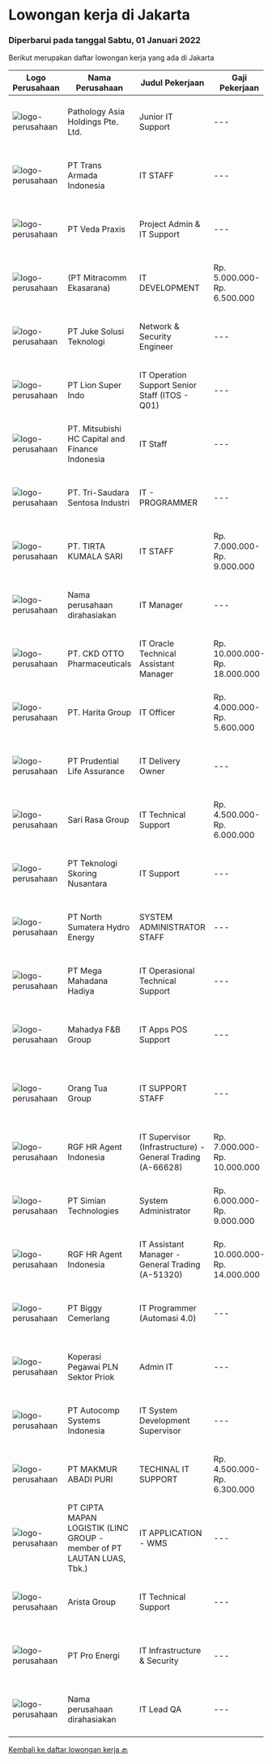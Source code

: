 
  # Lowongan kerja di Jakarta

  ### Diperbarui pada tanggal Sabtu, 01 Januari 2022

  Berikut merupakan daftar lowongan kerja yang ada di Jakarta

  |Logo Perusahaan | Nama Perusahaan | Judul Pekerjaan | Gaji Pekerjaan | Lokasi | Deskripsi | Tanggal diunggah | Pranala |
  | -------------- | --------------- | --------------- | --------- | --------- | -------------- | ------- | ----------- |
  |![logo-perusahaan](https://us.123rf.com/450wm/pavelstasevich/pavelstasevich1811/pavelstasevich181101027/112815900-stock-vector-no-image-available-icon-flat-vector.jpg?ver=6)|Pathology Asia Holdings Pte. Ltd.|Junior IT Support|---|Jakarta Raya|Responsible for the company’s overall IT operations in terms of hardware, software, network infrastructure and server related matters. Setup,...|Jumat, 31 Desember 2021|https://www.jobstreet.co.id/id/job/junior-it-support-9148985/origin/sg?token=0~5f7055f0-95de-4ffa-8b5b-3b5e84f998fd&sectionRank=1&jobId=jobstreet-sg-job-9148985|
|![logo-perusahaan](https://image-service-cdn.seek.com.au/3c06a8d8310348e13848312ef9d63037507ec33b/ee4dce1061f3f616224767ad58cb2fc751b8d2dc)|PT Trans Armada Indonesia|IT STAFF|---|Jakarta Raya|Syarat Utama :  Maksimal 30 tahun Pendidikan S1 Komputer / Teknik Informatika Pengalaman minimal 2 tahun sebagai IT Staff. Memahami SQL, Jquery,...|Jumat, 31 Desember 2021|https://www.jobstreet.co.id/id/job/it-staff-3738501?token=0~5f7055f0-95de-4ffa-8b5b-3b5e84f998fd&sectionRank=2&jobId=jobstreet-id-job-3738501|
|![logo-perusahaan](https://image-service-cdn.seek.com.au/5961dad52b4ce0b5384a92181de7fdd65da25e78/ee4dce1061f3f616224767ad58cb2fc751b8d2dc)|PT Veda Praxis|Project Admin & IT Support|---|Jakarta Selatan|Requirements Candidates must posses at least SMK/Diploma Degree in computer engineering, information technology/computer science. Min 1 year of...|Jumat, 31 Desember 2021|https://www.jobstreet.co.id/id/job/project-admin-it-support-3738678?token=0~5f7055f0-95de-4ffa-8b5b-3b5e84f998fd&sectionRank=3&jobId=jobstreet-id-job-3738678|
|![logo-perusahaan](https://image-service-cdn.seek.com.au/508ab16c4f67812ad03db4ac3f1a987a8528998c/ee4dce1061f3f616224767ad58cb2fc751b8d2dc)|(PT Mitracomm Ekasarana)|IT DEVELOPMENT|Rp. 5.000.000-Rp. 6.500.000|Jakarta Raya|PT Mitracomm Ekasarana Bekerjasama dengan Perbankan Terkemuka membuka lowongan kerja untuk posisi :                                                   ...|Jumat, 31 Desember 2021|https://www.jobstreet.co.id/id/job/it-development-3738121?token=0~5f7055f0-95de-4ffa-8b5b-3b5e84f998fd&sectionRank=4&jobId=jobstreet-id-job-3738121|
|![logo-perusahaan](https://image-service-cdn.seek.com.au/d35ac5ea00c4425d578be3d79ae0a51787864fee/ee4dce1061f3f616224767ad58cb2fc751b8d2dc)|PT Juke Solusi Teknologi|Network & Security Engineer|---|Jakarta Pusat|Job Overview: Supervise and ensure security project handover and ensure on boarding activities performed properly and smoothly Plan and appraise...|Jumat, 31 Desember 2021|https://www.jobstreet.co.id/id/job/network-security-engineer-3738155?token=0~5f7055f0-95de-4ffa-8b5b-3b5e84f998fd&sectionRank=5&jobId=jobstreet-id-job-3738155|
|![logo-perusahaan](https://image-service-cdn.seek.com.au/3b61e72809e71ee9c208169dc285db1252456622/ee4dce1061f3f616224767ad58cb2fc751b8d2dc)|PT Lion Super Indo|IT Operation Support Senior Staff (ITOS - Q01)|---|Jakarta Selatan|Responsibilities:  To execute all approved requests whether support ticket Make sure solutions and new setups are executed properly according to the...|Kamis, 30 Desember 2021|https://www.jobstreet.co.id/id/job/it-operation-support-senior-staff-itos-q01-3737791?token=0~5f7055f0-95de-4ffa-8b5b-3b5e84f998fd&sectionRank=6&jobId=jobstreet-id-job-3737791|
|![logo-perusahaan](https://image-service-cdn.seek.com.au/f4634d10b460b89fcd5cf62c9e386aaec7c62bb6/ee4dce1061f3f616224767ad58cb2fc751b8d2dc)|PT. Mitsubishi HC Capital and Finance Indonesia|IT Staff|---|Jakarta Pusat|Responsibilities : Installation and configuration Computer Operating System, Printers, and Applications. Manage and troubleshooting computer hardware,...|Rabu, 29 Desember 2021|https://www.jobstreet.co.id/id/job/it-staff-3735659?token=0~5f7055f0-95de-4ffa-8b5b-3b5e84f998fd&sectionRank=7&jobId=jobstreet-id-job-3735659|
|![logo-perusahaan](https://image-service-cdn.seek.com.au/511f3eb7f518318b97b9abff7573ee18908bb58e/ee4dce1061f3f616224767ad58cb2fc751b8d2dc)|PT. Tri-Saudara Sentosa Industri|IT - PROGRAMMER|---|Jakarta Raya|Kualifikasi : Usia maksimal 35 tahun Pendidikan minimal D3/S1 (Teknik Informatika/Teknik Komputer/Computer Programming) Pengalaman minimal 1 tahun di...|Jumat, 31 Desember 2021|https://www.jobstreet.co.id/id/job/it-programmer-3729282?token=0~5f7055f0-95de-4ffa-8b5b-3b5e84f998fd&sectionRank=8&jobId=jobstreet-id-job-3729282|
|![logo-perusahaan](https://image-service-cdn.seek.com.au/1ee45e2600edb000a48cdaa2c000005613f62f8f/ee4dce1061f3f616224767ad58cb2fc751b8d2dc)|PT. TIRTA KUMALA SARI|IT STAFF|Rp. 7.000.000-Rp. 9.000.000|Jakarta Raya|Requirement:·    Candidate must posses at least Diploma in IT or equivalent·    Age maximum 30 years old·    Preferably minimum 2year experience...|Rabu, 29 Desember 2021|https://www.jobstreet.co.id/id/job/it-staff-3735774?token=0~5f7055f0-95de-4ffa-8b5b-3b5e84f998fd&sectionRank=9&jobId=jobstreet-id-job-3735774|
|![logo-perusahaan](https://us.123rf.com/450wm/pavelstasevich/pavelstasevich1811/pavelstasevich181101027/112815900-stock-vector-no-image-available-icon-flat-vector.jpg?ver=6)|Nama perusahaan dirahasiakan|IT Manager|---|Jakarta Selatan|IT ManagerRequirements: Bachelor's degree in Information Technology, Computer Science, Information Systems, or a related field, or equivalent...|Kamis, 30 Desember 2021|https://www.jobstreet.co.id/id/job/it-manager-3737800?token=0~5f7055f0-95de-4ffa-8b5b-3b5e84f998fd&sectionRank=10&jobId=jobstreet-id-job-3737800|
|![logo-perusahaan](https://image-service-cdn.seek.com.au/feb80baac6e99ca504ec96e00f3f3234b0cd1dab/ee4dce1061f3f616224767ad58cb2fc751b8d2dc)|PT. CKD OTTO Pharmaceuticals|IT Oracle Technical Assistant Manager|Rp. 10.000.000-Rp. 18.000.000|Jakarta Selatan|Requirement: Bachelor's Degree majoring in Informatics Engineering / IT. Have a minimum 5 years of experience or above. Proficient in English (verbal...|Jumat, 31 Desember 2021|https://www.jobstreet.co.id/id/job/it-oracle-technical-assistant-manager-3729839?token=0~5f7055f0-95de-4ffa-8b5b-3b5e84f998fd&sectionRank=11&jobId=jobstreet-id-job-3729839|
|![logo-perusahaan](https://image-service-cdn.seek.com.au/0e5eef6d2e8a37f780b33d25c761de42e1a8df49/ee4dce1061f3f616224767ad58cb2fc751b8d2dc)|PT. Harita Group|IT Officer|Rp. 4.000.000-Rp. 5.600.000|Jakarta Raya|Kualifikasi: Mampu menyelesaikan permasalahan hardware Mampu menyelesaikan permasalahan network dan system admin Support kebutuhan user Melakukan...|Kamis, 30 Desember 2021|https://www.jobstreet.co.id/id/job/it-officer-3737069?token=0~5f7055f0-95de-4ffa-8b5b-3b5e84f998fd&sectionRank=12&jobId=jobstreet-id-job-3737069|
|![logo-perusahaan](https://image-service-cdn.seek.com.au/196c51f610a08ceb7103a73110e5e2e36b961ac2/ee4dce1061f3f616224767ad58cb2fc751b8d2dc)|PT Prudential Life Assurance|IT Delivery Owner|---|Jakarta Raya|Principle Duties &amp; Responsibilities: Procedure &amp; Compliance Manage dev team to follow scrum frameworkb Lead every scrum meetingc Maintain...|Jumat, 31 Desember 2021|https://www.jobstreet.co.id/id/job/it-delivery-owner-3728986?token=0~5f7055f0-95de-4ffa-8b5b-3b5e84f998fd&sectionRank=13&jobId=jobstreet-id-job-3728986|
|![logo-perusahaan](https://image-service-cdn.seek.com.au/6d9618005f24441315ab5740181e07d75e5c53ef/ee4dce1061f3f616224767ad58cb2fc751b8d2dc)|Sari Rasa Group|IT Technical Support|Rp. 4.500.000-Rp. 6.000.000|Jakarta Raya|Job Description:  Ensuring internet network is available according to requirements Responsible for all about CCTV Responsible for the installation of...|Rabu, 29 Desember 2021|https://www.jobstreet.co.id/id/job/it-technical-support-3735949?token=0~5f7055f0-95de-4ffa-8b5b-3b5e84f998fd&sectionRank=14&jobId=jobstreet-id-job-3735949|
|![logo-perusahaan](https://image-service-cdn.seek.com.au/b00a74f0319f4d9e9b60e2064fd100547ba9247f/ee4dce1061f3f616224767ad58cb2fc751b8d2dc)|PT Teknologi Skoring Nusantara|IT Support|---|Jakarta Pusat|Mempersiapkan perangkat IT atau HP untuk siap dipakai user Menyelesaikan masalah (troubleshoot) perangkat jika ditemukan masalah operasional...|Rabu, 29 Desember 2021|https://www.jobstreet.co.id/id/job/it-support-3735686?token=0~5f7055f0-95de-4ffa-8b5b-3b5e84f998fd&sectionRank=15&jobId=jobstreet-id-job-3735686|
|![logo-perusahaan](https://image-service-cdn.seek.com.au/9c5ba5235d4e523d7c8fd9f5abf2d3fcae5aa1e3/ee4dce1061f3f616224767ad58cb2fc751b8d2dc)|PT North Sumatera Hydro Energy|SYSTEM ADMINISTRATOR STAFF|---|Jakarta Raya|SYSTEM ADMINISTRATOR STAFF One of the Biggest IPP (Independent Power Producer) Hydropower Plant Infrastructure Project in Indonesia, currently is...|Kamis, 30 Desember 2021|https://www.jobstreet.co.id/id/job/system-administrator-staff-3737241?token=0~5f7055f0-95de-4ffa-8b5b-3b5e84f998fd&sectionRank=16&jobId=jobstreet-id-job-3737241|
|![logo-perusahaan](https://image-service-cdn.seek.com.au/16b302d827f594218707fd110d36df77186b90b0/ee4dce1061f3f616224767ad58cb2fc751b8d2dc)|PT Mega Mahadana Hadiya|IT Operasional Technical Support|---|Jakarta Timur|RESPONSIBILITIES:·        Responsible for POS Setting·        Responsible Microtic Setting·        Responsible for manager CCTV and...|Kamis, 30 Desember 2021|https://www.jobstreet.co.id/id/job/it-operasional-technical-support-3737160?token=0~5f7055f0-95de-4ffa-8b5b-3b5e84f998fd&sectionRank=17&jobId=jobstreet-id-job-3737160|
|![logo-perusahaan](https://image-service-cdn.seek.com.au/7339515d7fe5b1fb570c62d0a820d69020e06dc3/ee4dce1061f3f616224767ad58cb2fc751b8d2dc)|Mahadya F&B Group|IT Apps POS Support|---|Jakarta Timur|RESPONSIBILITIES:· Monitoring &amp; Troubleshot POS Application for daily store operation· Experience manage Simphoy POS Application· Backup Database...|Kamis, 30 Desember 2021|https://www.jobstreet.co.id/id/job/it-apps-pos-support-3737183?token=0~5f7055f0-95de-4ffa-8b5b-3b5e84f998fd&sectionRank=18&jobId=jobstreet-id-job-3737183|
|![logo-perusahaan](https://image-service-cdn.seek.com.au/bfdb00c0adbf988c12035f2d57bf67300ceec9e4/ee4dce1061f3f616224767ad58cb2fc751b8d2dc)|Orang Tua Group|IT SUPPORT STAFF|---|Jakarta Raya|Qualifications: Educational background S1 majoring in Computer Science/Information Technology, Engineering (Computer/Telecommunication) with a minimum...|Selasa, 28 Desember 2021|https://www.jobstreet.co.id/id/job/it-support-staff-3734297?token=0~5f7055f0-95de-4ffa-8b5b-3b5e84f998fd&sectionRank=19&jobId=jobstreet-id-job-3734297|
|![logo-perusahaan](https://image-service-cdn.seek.com.au/48fe75607488246804330e7c861b9379520e5b17/ee4dce1061f3f616224767ad58cb2fc751b8d2dc)|RGF HR Agent Indonesia|IT Supervisor (Infrastructure) - General Trading (A-66628)|Rp. 7.000.000-Rp. 10.000.000|Jakarta Pusat|About The Company: The working venue is in Jakarta Pusat. Our client is a Japanese general trading company. Currently, they are looking for IT...|Jumat, 31 Desember 2021|https://www.jobstreet.co.id/id/job/it-supervisor-infrastructure-general-trading-a-66628-3737711?token=0~5f7055f0-95de-4ffa-8b5b-3b5e84f998fd&sectionRank=20&jobId=jobstreet-id-job-3737711|
|![logo-perusahaan](https://image-service-cdn.seek.com.au/85e0945892cfc547d364df7118f074f963b591b6/ee4dce1061f3f616224767ad58cb2fc751b8d2dc)|PT Simian Technologies|System Administrator|Rp. 6.000.000-Rp. 9.000.000|Jakarta Pusat|Responsibilities: Managing server. Create concept, design &amp; improvement for server. Analysis and troubleshooting server problem. Established...|Jumat, 31 Desember 2021|https://www.jobstreet.co.id/id/job/system-administrator-3738325?token=0~5f7055f0-95de-4ffa-8b5b-3b5e84f998fd&sectionRank=21&jobId=jobstreet-id-job-3738325|
|![logo-perusahaan](https://image-service-cdn.seek.com.au/48fe75607488246804330e7c861b9379520e5b17/ee4dce1061f3f616224767ad58cb2fc751b8d2dc)|RGF HR Agent Indonesia|IT Assistant Manager - General Trading (A-51320)|Rp. 10.000.000-Rp. 14.000.000|Jakarta Pusat|About The Company: The working venue is in Jakarta Pusat. Our client is a Japanese general trading company. Currently, they are looking for IT...|Jumat, 31 Desember 2021|https://www.jobstreet.co.id/id/job/it-assistant-manager-general-trading-a-51320-3738140?token=0~5f7055f0-95de-4ffa-8b5b-3b5e84f998fd&sectionRank=22&jobId=jobstreet-id-job-3738140|
|![logo-perusahaan](https://image-service-cdn.seek.com.au/8f1bdeac9b44aff33f8c5e01d9b1aa1c37bd548b/ee4dce1061f3f616224767ad58cb2fc751b8d2dc)|PT Biggy Cemerlang|IT Programmer (Automasi 4.0)|---|Jakarta Utara|Deskripsi Pekerjaan : Membuat dasboard summary sesuai dengan request Departemen Membuat flowchart alur proses programming Membuat database dan proses...|Jumat, 31 Desember 2021|https://www.jobstreet.co.id/id/job/it-programmer-automasi-4-0-3723388?token=0~5f7055f0-95de-4ffa-8b5b-3b5e84f998fd&sectionRank=23&jobId=jobstreet-id-job-3723388|
|![logo-perusahaan](https://image-service-cdn.seek.com.au/f1f00e2a5e61b119074d28342a3fbde060c151be/ee4dce1061f3f616224767ad58cb2fc751b8d2dc)|Koperasi Pegawai PLN Sektor Priok|Admin IT|---|Jakarta Raya|Terbuka terhadap ide-ide baru Selalu update trend dan teknologi baru Melakukan tugas lainnya Kualifikasi: Usia maksimal 30 tahun pada bulan Desember...|Kamis, 30 Desember 2021|https://www.jobstreet.co.id/id/job/admin-it-3737671?token=0~5f7055f0-95de-4ffa-8b5b-3b5e84f998fd&sectionRank=24&jobId=jobstreet-id-job-3737671|
|![logo-perusahaan](https://image-service-cdn.seek.com.au/8f36cd2ed37adde064608cb74bc00a961fec8219/ee4dce1061f3f616224767ad58cb2fc751b8d2dc)|PT Autocomp Systems Indonesia|IT System Development Supervisor|---|Jakarta Selatan|Job Description : Coordinate data Management in all group company Ensure data management rules Conduct implementation module. Support all group...|Jumat, 31 Desember 2021|https://www.jobstreet.co.id/id/job/it-system-development-supervisor-3723126?token=0~5f7055f0-95de-4ffa-8b5b-3b5e84f998fd&sectionRank=25&jobId=jobstreet-id-job-3723126|
|![logo-perusahaan](https://image-service-cdn.seek.com.au/032f61b3018243d74631180c59b1d15e1d65237b/ee4dce1061f3f616224767ad58cb2fc751b8d2dc)|PT MAKMUR ABADI PURI|TECHINAL IT SUPPORT|Rp. 4.500.000-Rp. 6.300.000|Jakarta Raya|Deskripsi Pekerjaan: Memiliki kemampuan analysis &amp; problem solving Memberikan bantuan teknis melalui email/telepon/remote atas seluruh...|Kamis, 30 Desember 2021|https://www.jobstreet.co.id/id/job/techinal-it-support-3736739?token=0~5f7055f0-95de-4ffa-8b5b-3b5e84f998fd&sectionRank=26&jobId=jobstreet-id-job-3736739|
|![logo-perusahaan](https://image-service-cdn.seek.com.au/58a6a0a5dcad3d0f3810efa226581f34c6b0a415/ee4dce1061f3f616224767ad58cb2fc751b8d2dc)|PT CIPTA MAPAN LOGISTIK  (LINC GROUP - member of PT LAUTAN LUAS, Tbk.)|IT APPLICATION - WMS|---|Jakarta Selatan|Established in 2001, Linc Group, is driven by a group of outstanding experts with decades of experiences. Today, the business has grown to become a...|Kamis, 30 Desember 2021|https://www.jobstreet.co.id/id/job/it-application-wms-3728160?token=0~5f7055f0-95de-4ffa-8b5b-3b5e84f998fd&sectionRank=27&jobId=jobstreet-id-job-3728160|
|![logo-perusahaan](https://image-service-cdn.seek.com.au/8afb4cd124960746aae3a3570ddc09f28aeeb59f/ee4dce1061f3f616224767ad58cb2fc751b8d2dc)|Arista Group|IT Technical Support|---|Jakarta Timur|Pendidikan minimal D3/ S1 Teknik Informatika/ Management Informatika/IT dengan IPK minimal 3.00 Minimal memiliki pengalaman selama 1 tahun di bidang...|Rabu, 29 Desember 2021|https://www.jobstreet.co.id/id/job/it-technical-support-3736160?token=0~5f7055f0-95de-4ffa-8b5b-3b5e84f998fd&sectionRank=28&jobId=jobstreet-id-job-3736160|
|![logo-perusahaan](https://image-service-cdn.seek.com.au/4b55a944459523eb4acbe7fe30fdb559c934d1db/ee4dce1061f3f616224767ad58cb2fc751b8d2dc)|PT Pro Energi|IT Infrastructure & Security|---|Jakarta Raya|Job Qualifications: Maximum 30 years old Bachelor degree in Computer science of Engineering, Information System or related fields Having experiences...|Kamis, 30 Desember 2021|https://www.jobstreet.co.id/id/job/it-infrastructure-security-3737750?token=0~5f7055f0-95de-4ffa-8b5b-3b5e84f998fd&sectionRank=29&jobId=jobstreet-id-job-3737750|
|![logo-perusahaan](https://us.123rf.com/450wm/pavelstasevich/pavelstasevich1811/pavelstasevich181101027/112815900-stock-vector-no-image-available-icon-flat-vector.jpg?ver=6)|Nama perusahaan dirahasiakan|IT Lead QA|---|Jakarta Raya|Candidate must possess at least a Bachelor's Degree, Computer Science/Information Technology or equivalent. At least 2 year(s) of working experience...|Jumat, 31 Desember 2021|https://www.jobstreet.co.id/id/job/it-lead-qa-3728934?token=0~5f7055f0-95de-4ffa-8b5b-3b5e84f998fd&sectionRank=30&jobId=jobstreet-id-job-3728934|


  [Kembali ke daftar lowongan kerja 🔙](../README.md#daftar-lowongan-kerja)
  